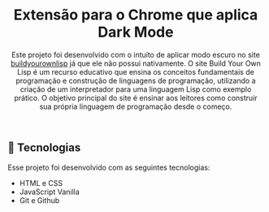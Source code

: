 <h1 align="center"> Extensão para o Chrome que aplica Dark Mode </h1>

<p align="center">
Este projeto foi desenvolvido com o intuíto de aplicar modo escuro no site <a target="_blank" rel="noopener noreferrer" href="https://buildyourownlisp.com/">buildyourownlisp</a> já que ele não possui nativamente. O site Build Your Own Lisp é um recurso educativo que ensina os conceitos fundamentais de programação e construção de linguagens de programação, utilizando a criação de um interpretador para uma linguagem Lisp como exemplo prático. O objetivo principal do site é ensinar aos leitores como construir sua própria linguagem de programação desde o começo.
</p>

<br>

## 🚀 Tecnologias

Esse projeto foi desenvolvido com as seguintes tecnologias:

- HTML e CSS
- JavaScript Vanilla
- Git e Github
